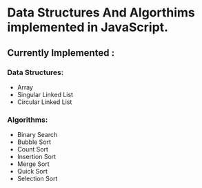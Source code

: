 <h1>Data Structures And Algorthims implemented in JavaScript.</h1>

<h2>Currently Implemented : </h2>

<h3>Data Structures:</h3>
<ul>
    <li>Array</li>
    <li>Singular Linked List</li>
    <li>Circular Linked List</li>
</ul>


<h3>Algorithms:</h3>
<ul>
    <li>Binary Search</li>
    <li>Bubble Sort</li>
    <li>Count Sort</li>
    <li>Insertion Sort</li>
    <li>Merge Sort</li>
    <li>Quick Sort</li>
    <li>Selection Sort</li>
</ul>